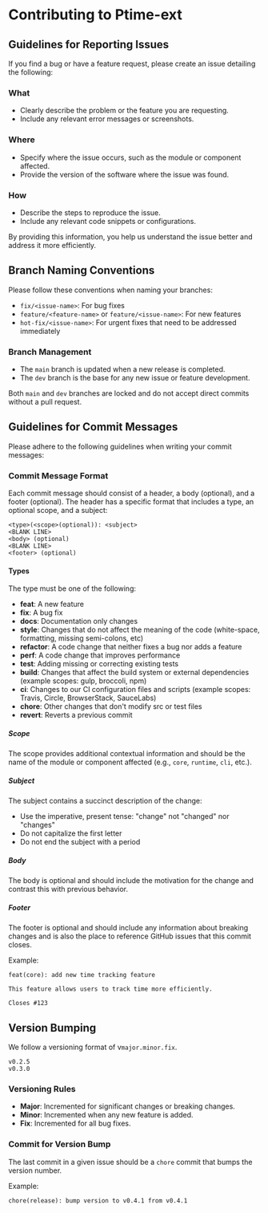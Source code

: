 
# Contributing to Ptime-ext


## Guidelines for Reporting Issues

If you find a bug or have a feature request, please create an issue detailing the following:

### What

- Clearly describe the problem or the feature you are requesting.
- Include any relevant error messages or screenshots.

### Where

- Specify where the issue occurs, such as the module or component affected.
- Provide the version of the software where the issue was found.

### How

- Describe the steps to reproduce the issue.
- Include any relevant code snippets or configurations.

By providing this information, you help us understand the issue better and address it more efficiently.

## Branch Naming Conventions

Please follow these conventions when naming your branches:

- `fix/<issue-name>`: For bug fixes
- `feature/<feature-name>` or `feature/<issue-name>`: For new features
- `hot-fix/<issue-name>`: For urgent fixes that need to be addressed immediately

### Branch Management

- The `main` branch is updated when a new release is completed.
- The `dev` branch is the base for any new issue or feature development.

Both `main` and `dev` branches are locked and do not accept direct commits without a pull request.


## Guidelines for Commit Messages

Please adhere to the following guidelines when writing your commit messages:

### Commit Message Format

Each commit message should consist of a header, a body (optional), and a footer (optional). The header has a specific format that includes a type, an optional scope, and a subject:

```
<type>(<scope>(optional)): <subject>
<BLANK LINE>
<body> (optional)
<BLANK LINE>
<footer> (optional)
```

#### Types

The type must be one of the following:

- **feat**: A new feature
- **fix**: A bug fix
- **docs**: Documentation only changes
- **style**: Changes that do not affect the meaning of the code (white-space, formatting, missing semi-colons, etc)
- **refactor**: A code change that neither fixes a bug nor adds a feature
- **perf**: A code change that improves performance
- **test**: Adding missing or correcting existing tests
- **build**: Changes that affect the build system or external dependencies (example scopes: gulp, broccoli, npm)
- **ci**: Changes to our CI configuration files and scripts (example scopes: Travis, Circle, BrowserStack, SauceLabs)
- **chore**: Other changes that don't modify src or test files
- **revert**: Reverts a previous commit

##### Scope

The scope provides additional contextual information and should be the name of the module or component affected (e.g., `core`, `runtime`, `cli`, etc.).

##### Subject

The subject contains a succinct description of the change:

- Use the imperative, present tense: "change" not "changed" nor "changes"
- Do not capitalize the first letter
- Do not end the subject with a period

##### Body

The body is optional and should include the motivation for the change and contrast this with previous behavior.

##### Footer

The footer is optional and should include any information about breaking changes and is also the place to reference GitHub issues that this commit closes.

Example:

```
feat(core): add new time tracking feature

This feature allows users to track time more efficiently.

Closes #123
```


## Version Bumping

We follow a versioning format of v`major.minor.fix`.
```
v0.2.5
v0.3.0
```

### Versioning Rules

- **Major**: Incremented for significant changes or breaking changes.
- **Minor**: Incremented when any new feature is added.
- **Fix**: Incremented for all bug fixes.

### Commit for Version Bump

The last commit in a given issue should be a `chore` commit that bumps the version number.

Example:

```
chore(release): bump version to v0.4.1 from v0.4.1
```

